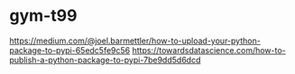 # gym-t99


https://medium.com/@joel.barmettler/how-to-upload-your-python-package-to-pypi-65edc5fe9c56
https://towardsdatascience.com/how-to-publish-a-python-package-to-pypi-7be9dd5d6dcd